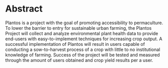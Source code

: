 # Abstract
Plantos is a project with the goal of promoting accessibility to permaculture. To lower the barrier to entry for sustainable urban farming, the Plantos Project will collect and analyze environmental plant health data to provide end-users with easy-to-implement techniques for increasing crop output. A successful implementation of Plantos will result in users capable of conducting a sow-to-harvest process of a crop with little to no institutional knowledge of farming. Success of the project will be tested and measured through the amount of users obtained and crop yield results per a user.
